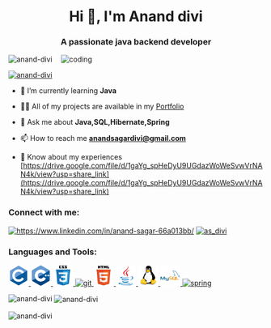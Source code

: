 <h1 align="center">Hi 👋, I'm Anand divi</h1>
<h3 align="center">A passionate java backend developer</h3>
<img align="right" alt="coding" width=400 src="https://cdn.dribbble.com/users/1162077/screenshots/3848914/programmer.gif">


<p align="left"> <img src="https://komarev.com/ghpvc/?username=anand-divi&label=Profile%20views&color=0e75b6&style=flat" alt="anand-divi" /> </p>

<p align="left"> <a href="https://github.com/ryo-ma/github-profile-trophy"><img src="https://github-profile-trophy.vercel.app/?username=anand-divi" alt="anand-divi" /></a> </p>

- 🌱 I’m currently learning **Java**

- 👨‍💻 All of my projects are available in my <a href="https://anand-divi.github.io">Portfolio</a>

- 💬 Ask me about **Java,SQL,Hibernate,Spring**

- 📫 How to reach me **anandsagardivi@gmail.com**

- 📄 Know about my experiences [https://drive.google.com/file/d/1gaYg_spHeDyU9UGdazWoWeSvwVrNAN4k/view?usp=share_link](https://drive.google.com/file/d/1gaYg_spHeDyU9UGdazWoWeSvwVrNAN4k/view?usp=share_link)

<h3 align="left">Connect with me:</h3>
<p align="left">
<a href="https://www.linkedin.com/in/anand-sagar-66a013bb/" target="blank"><img align="center" src="https://raw.githubusercontent.com/rahuldkjain/github-profile-readme-generator/master/src/images/icons/Social/linked-in-alt.svg" alt="https://www.linkedin.com/in/anand-sagar-66a013bb/" height="30" width="40" /></a>
<a href="https://www.codechef.com/users/as_divi" target="blank"><img align="center" src="https://cdn.jsdelivr.net/npm/simple-icons@3.1.0/icons/codechef.svg" alt="as_divi" height="30" width="40" /></a>
</p>

<h3 align="left">Languages and Tools:</h3>
<p align="left"> <a href="https://www.cprogramming.com/" target="_blank" rel="noreferrer"> <img src="https://raw.githubusercontent.com/devicons/devicon/master/icons/c/c-original.svg" alt="c" width="40" height="40"/> </a> <a href="https://www.w3schools.com/cpp/" target="_blank" rel="noreferrer"> <img src="https://raw.githubusercontent.com/devicons/devicon/master/icons/cplusplus/cplusplus-original.svg" alt="cplusplus" width="40" height="40"/> </a> <a href="https://www.w3schools.com/css/" target="_blank" rel="noreferrer"> <img src="https://raw.githubusercontent.com/devicons/devicon/master/icons/css3/css3-original-wordmark.svg" alt="css3" width="40" height="40"/> </a> <a href="https://git-scm.com/" target="_blank" rel="noreferrer"> <img src="https://www.vectorlogo.zone/logos/git-scm/git-scm-icon.svg" alt="git" width="40" height="40"/> </a> <a href="https://www.w3.org/html/" target="_blank" rel="noreferrer"> <img src="https://raw.githubusercontent.com/devicons/devicon/master/icons/html5/html5-original-wordmark.svg" alt="html5" width="40" height="40"/> </a> <a href="https://www.java.com/en/" target="_blank" rel="noreferrer"> <img src="https://raw.githubusercontent.com/devicons/devicon/master/icons/java/java-original.svg" alt="java" width="40" height="40"/> </a> <a href="https://developer.mozilla.org/en-US/docs/Web/JavaScript" target="_blank" rel="noreferrer"> <img src="https://raw.githubusercontent.com/devicons/devicon/master/icons/linux/linux-original.svg" alt="linux" width="40" height="40"/> </a> <a href="https://www.mysql.com/" target="_blank" rel="noreferrer"> <img src="https://raw.githubusercontent.com/devicons/devicon/master/icons/mysql/mysql-original-wordmark.svg" alt="mysql" width="40" height="40"/> </a> <a href="https://spring.io/" target="_blank" rel="noreferrer"> <img src="https://www.vectorlogo.zone/logos/springio/springio-icon.svg" alt="spring" width="40" height="40"/> </a> </p>

<p><img align="left" src="https://github-readme-stats.vercel.app/api/top-langs?username=anand-divi&show_icons=true&locale=en&layout=compact" alt="anand-divi" /></p>

<p>&nbsp;<img align="center" src="https://github-readme-stats.vercel.app/api?username=anand-divi&show_icons=true&locale=en" alt="anand-divi" /></p>

<p><img align="center" src="https://github-readme-streak-stats.herokuapp.com/?user=anand-divi&" alt="anand-divi" /></p>
